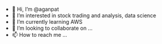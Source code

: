 - 👋 Hi, I’m @aganpat
- 👀 I’m interested in stock trading and analysis, data science
- 🌱 I’m currently learning AWS
- 💞️ I’m looking to collaborate on ...
- 📫 How to reach me ...

<!---
aganpat/aganpat is a ✨ special ✨ repository because its `README.md` (this file) appears on your GitHub profile.
You can click the Preview link to take a look at your changes.
--->
